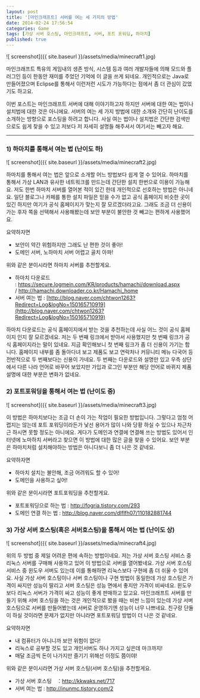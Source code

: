```yaml
---
layout: post
title: '[마인크래프트] 서버를 여는 세 가지의 방법'
date: 2014-02-24 17:56:54
categories: Game
tags: [가상 서버 호스팅, 마인크래프트, 서버, 포트 포워딩, 하마치]
published: true
---
```


![ screenshot]({{ site.baseurl }}/assets/media/minecraft1.jpg)

마인크래프트 특유의 게임내의 생존 방식, 시스템 등과 여러 개발자들에 의해 모드와 플러그인 등이 한동안 재미를 주었던 기억에 이 글을 쓰게 되네요. 개인적으로는 Java로 만들어졌으며 Eclipse를 통해서 이런저런 시도가 가능하다는 점에서 좀 더 관심이 갔었기도 하고요.

이번 포스트는 마인크래프트 서버에 대해 이야기하고자 하지만 서버에 대한 여는 법이나 설치법에 대한 것은 아니에요. 서버의 여는 세 가지 방법에 대한 소개와 간단히 난이도를 소개하는 방향으로 포스팅을 하려고 합니다. 사실 여는 법이나 설치법은 간단한 검색만으로도 쉽게 찾을 수 있고 저보다 저 자세히 설명들 해주셔서 여기서는 빼고자 해요.

* * *

### 1) 하마치를 통해서 여는 법 (난이도 하)

![ screenshot]({{ site.baseurl }}/assets/media/minecraft2.jpg)

하마치를 통해서 여는 법은 앞으로 소개할 어느 방법보다 쉽게 열 수 있어요. 하마치를 통해서 가상 LAN과 유사한 네트워크를 만드는데 간단한 설치 한번으로 이용이 가능해요. 저도 한번 하마치 서버를 열어본 적이 있긴 한데 개인적으로 선호하는 방법은 아니네요. 일단 블로그나 카페를 통한 설치 파일은 믿을 수가 없고 공식 홈페이지 비슷한 곳이 있긴 하지만 여기가 공식 홈페이지가 맞는지 잘 모르겠더라고요. 그래도 조금 더 신용이 가는 후자 쪽을 선택해서 사용해봤는데 보안 부분이 불안한 것 빼고는 편하게 사용했어요.

요약하자면

* 보안이 약간 위험하지만 그래도 난 편한 것이 좋아!
* 도메인 서버, 노하마치 서버 어렵고 골치 아파!

위와 같은 분이시라면 하마치 서버를 추천할게요.

* 하마치 다운로드 : [https://secure.logmein.com/KR/products/hamachi/download.aspx ](https://secure.logmein.com/KR/products/hamachi/download.aspx)/ <http://hamachi.downloader.co.kr/Hamachi_home>
* 서버 여는 법 : [http://blog.naver.com/chtwon1263?Redirect=Log&logNo=150165710919](http://blog.naver.com/chtwon1263?Redirect=Log&logNo=150165710919)

하마치 다운로드는 공식 홈페이지에서 받는 것을 추천하는데 사실 어느 것이 공식 홈페이지 인지 잘 모르겠네요. 저는 두 번째 링크에서 받아서 사용했지만 첫 번째 링크가 공식 홈페이지라는 말이 있네요. 지금 확인해보니 첫 번째 링크가 좀 더 신용이 가기는 합니다. 홈페이지 내부를 좀 돌아다녀 보고 제품도 보고 연락처나 커뮤니티 메뉴 다국어 등 전반적으로 두 번째보다는 신용이 가네요. 두 번째는 다운로드와 설명만 있고 우측 상단에서 다른 나라 언어로 바꾸어 보았지만 가입과 로그인 부분만 해당 언어로 바뀌지 제품 설명에 대한 부분은 변화가 없네요.


### 2) 포트포워딩을 통해서 여는 법 (난이도 중)

![ screenshot]({{ site.baseurl }}/assets/media/minecraft3.jpg)

이 방법은 하마치보다는 조금 더 손이 가는 작업이 필요한 방법입니다. 그렇다고 엄청 어렵지는 않는데 포트 포워딩이라든가 낯선 용어가 많이 나와 당황 하실 수 있으나 차근차근 하시면 못할 정도는 아니에요. 게다가 도메인과 연결에 연결해 쓰는 방법도 있어서 인터넷에 노마하치 서버라고 찾으면 이 방법에 대한 많은 글을 찾을 수 있어요. 보안 부분은 하마치처럼 설치해야하는 방법은 아니다보니 좀 더 나은 것 같네요.

요약하자면

* 하마치 설치는 불안해, 조금 어려워도 할 수 있어!
* 도메인을 사용하고 싶어!

위와 같은 분이시라면 포트포워딩을 추천할게요.

* 포트포워딩으로 하는 법 : <http://fogria.tistory.com/293>
* 도메인 연결 하는 법 : <http://blog.naver.com/dlflfh07/110182881744>


### 3) 가상 서버 호스팅(혹은 서버호스팅)을 통해서 여는 법 (난이도 상)

![ screenshot]({{ site.baseurl }}/assets/media/minecraft4.jpg)

위의 두 방법 중 제일 어려운 편에 속하는 방법이네요. 저는 가상 서버 호스팅 서비스 중 리눅스 서버를 구매해 사용하고 있어 이 방법으로 서버를 열어봤네요. 가상 서버 호스팅 서비스 중 윈도우 서버도 있는데 이를 통해하면 리눅스보다 구현에 좀 더 쉬울 수 있어요. 사실 가상 서버 호스팅이나 서버 호스팅이나 구현 방법이 동일한데 가상 호스팅은 가격이 싸지만 성능이 딸리고 서버 호스팅은 성능 면에서 좋지만 가격이 비싸네요. 윈도우보다 리눅스 서버가 가격이 싸고 성능이 좋게 판매하고 있고요. 마인크래프트 서버를 만들기 위해 서버 호스팅을 하는 것은 개인적으로 봤을 때는 비싼 느낌이 있는데 가상 서버 호스팅으로 서버를 만들어봤는데 서버로 운영하기엔 성능이 너무 나쁘네요. 친구랑 단둘이 하실 것이라면 문제가 없지만 아니라면 포트포워딩 방법이 더 나은 것 같네요.

요약하자면

* 내 컴퓨터가 아니니까 보안 위험이 없다!
* 리눅스로 공부할 것도 있고 개인서버도 하나 가지고 싶은데 마크까지!
* 매달 조금씩 돈이 나가지만 즐기기 위해선 이정도 쯤이야!

위와 같은 분이시라면 가상 서버 호스팅(서버 호스팅)을 추천할게요.

* 가상 서버 호스팅　：<http://kkwaks.net/717>
* 서버 여는 법 : <http://inunmc.tistory.com/2>




